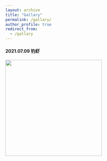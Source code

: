 ```yaml
---
layout: archive
title: "Gallary"
permalink: /gallary/
author_profile: true
redirect_from:
  - /gallary
---
```


#### 2021.07.09 钓虾

<img src="../images/gallary/20210709" style="height:300px"/>

